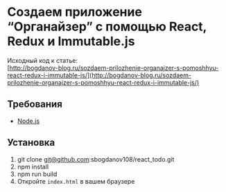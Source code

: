 # Создаем приложение “Органайзер” с помощью React, Redux и Immutable.js

Исходный код к статье:   
[http://bogdanov-blog.ru/sozdaem-prilozhenie-organajzer-s-pomoshhyu-react-redux-i-immutable-js/](http://bogdanov-blog.ru/sozdaem-prilozhenie-organajzer-s-pomoshhyu-react-redux-i-immutable-js/)


## Требования

* [Node.js](http://nodejs.org/)

## Установка

1. git clone git@github.com:sbogdanov108/react_todo.git
2. npm install
3. npm run build
4. Откройте `index.html` в вашем браузере
